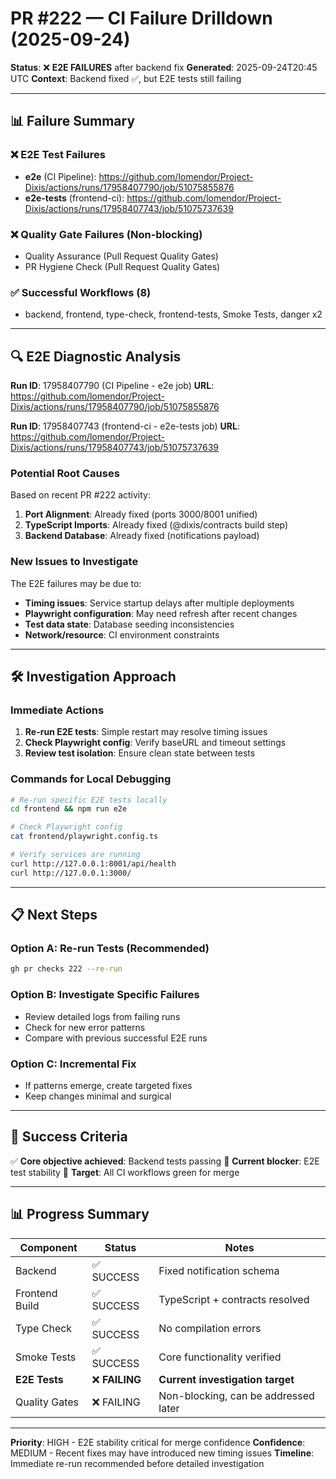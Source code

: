 # PR #222 — CI Failure Drilldown (2025-09-24)

**Status**: ❌ **E2E FAILURES** after backend fix
**Generated**: 2025-09-24T20:45 UTC
**Context**: Backend fixed ✅, but E2E tests still failing

---

## 📊 **Failure Summary**

### ❌ **E2E Test Failures**
- **e2e** (CI Pipeline): https://github.com/lomendor/Project-Dixis/actions/runs/17958407790/job/51075855876
- **e2e-tests** (frontend-ci): https://github.com/lomendor/Project-Dixis/actions/runs/17958407743/job/51075737639

### ❌ **Quality Gate Failures** (Non-blocking)
- Quality Assurance (Pull Request Quality Gates)
- PR Hygiene Check (Pull Request Quality Gates)

### ✅ **Successful Workflows** (8)
- backend, frontend, type-check, frontend-tests, Smoke Tests, danger x2

---

## 🔍 **E2E Diagnostic Analysis**

**Run ID**: 17958407790 (CI Pipeline - e2e job)
**URL**: https://github.com/lomendor/Project-Dixis/actions/runs/17958407790/job/51075855876

**Run ID**: 17958407743 (frontend-ci - e2e-tests job)
**URL**: https://github.com/lomendor/Project-Dixis/actions/runs/17958407743/job/51075737639

### **Potential Root Causes**

Based on recent PR #222 activity:

1. **Port Alignment**: Already fixed (ports 3000/8001 unified)
2. **TypeScript Imports**: Already fixed (@dixis/contracts build step)
3. **Backend Database**: Already fixed (notifications payload)

### **New Issues to Investigate**

The E2E failures may be due to:
- **Timing issues**: Service startup delays after multiple deployments
- **Playwright configuration**: May need refresh after recent changes
- **Test data state**: Database seeding inconsistencies
- **Network/resource**: CI environment constraints

---

## 🛠️ **Investigation Approach**

### **Immediate Actions**
1. **Re-run E2E tests**: Simple restart may resolve timing issues
2. **Check Playwright config**: Verify baseURL and timeout settings
3. **Review test isolation**: Ensure clean state between tests

### **Commands for Local Debugging**
```bash
# Re-run specific E2E tests locally
cd frontend && npm run e2e

# Check Playwright config
cat frontend/playwright.config.ts

# Verify services are running
curl http://127.0.0.1:8001/api/health
curl http://127.0.0.1:3000/
```

---

## 📋 **Next Steps**

### **Option A: Re-run Tests** (Recommended)
```bash
gh pr checks 222 --re-run
```

### **Option B: Investigate Specific Failures**
- Review detailed logs from failing runs
- Check for new error patterns
- Compare with previous successful E2E runs

### **Option C: Incremental Fix**
- If patterns emerge, create targeted fixes
- Keep changes minimal and surgical

---

## 🎯 **Success Criteria**

✅ **Core objective achieved**: Backend tests passing
🔄 **Current blocker**: E2E test stability
🎯 **Target**: All CI workflows green for merge

---

## 📊 **Progress Summary**

| Component | Status | Notes |
|-----------|--------|-------|
| Backend | ✅ SUCCESS | Fixed notification schema |
| Frontend Build | ✅ SUCCESS | TypeScript + contracts resolved |
| Type Check | ✅ SUCCESS | No compilation errors |
| Smoke Tests | ✅ SUCCESS | Core functionality verified |
| **E2E Tests** | ❌ **FAILING** | **Current investigation target** |
| Quality Gates | ❌ FAILING | Non-blocking, can be addressed later |

---

**Priority**: HIGH - E2E stability critical for merge confidence
**Confidence**: MEDIUM - Recent fixes may have introduced new timing issues
**Timeline**: Immediate re-run recommended before detailed investigation